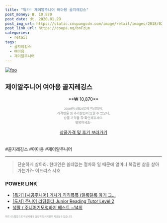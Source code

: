 ```yaml
--- 
title: "특가! 제이알주니어 여아용 골지레깅스" 
post_money: ₩. 10,870 
post_date: dt. 2020.01.29 
post_img_url: https://static.coupangcdn.com/image/retail/images/2018/02/20/16/0/4659d6af-18e9-49b1-96b1-71cde99b6762.jpg 
post_link_url: https://coupa.ng/bnFzLm 
categories: 
  - retail 
tags: 
  - 골지레깅스 
  - 여아용 
  - 제이알주니어 
--- 
```

[![foo](https://static.coupangcdn.com/image/retail/images/2018/02/20/16/0/4659d6af-18e9-49b1-96b1-71cde99b6762.jpg)](https://coupa.ng/bnFzLm) 

## 제이알주니어 여아용 골지레깅스 
<p style="text-align: center;">**₩ 10,870**</p> 
<p style="text-align: center;"><span style="color: #898c8f; font-family: Georgia,Times,serif; font-size: 0.75em;">2020년01월29일에 작성되어, <br>가격변동 및 추가할인이 있을 수 있으니,<br> 상품 가격을 꼭!확인해주세요.<br>행복하세요~</span> 
</p>	 
<div markdown="0" style="text-align: center;"><a href="https://coupa.ng/bnFzLm" class="btn btn--success">상품가격 및 후기 보러가기</a></div> 
<br><br> 
  #골지레깅스 #여아용 #제이알주니어 
<hr> 

> 단순하게 살아라. 현대인은 쓸데없는 절차와 일 때문에 얼마나 복잡한 삶을 살아가는가?– 이드리스 샤흐 


### POWER LINK

* <a href="https://blog.naver.com/santokki14/221789493537" target="_blank">[특가] [시공주니어] 기차가 칙칙폭폭 (알록달록 아기 그...</a>
* <a href="https://blog.naver.com/santokki14/221783007755" target="_blank">[도서] 주니어 리딩튜터 Junior Reading Tutor Level 2</a>
* <a href="https://blog.naver.com/santokki14/221786207310" target="_blank">생활 / 주니어기모청바지 베스트 ~14위</a>

<span style="color: #898c8f; font-family: Georgia,Times,serif; font-size: 0.55em;">파트너스활동으로 작성자에게 일정액의 커미션이 제공될수 있습니다.</span> 
